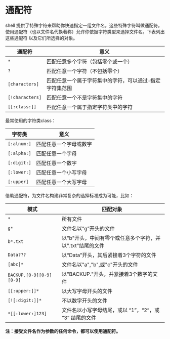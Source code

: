 # 通配符

shell 提供了特殊字符来帮助你快速指定一组文件名。这些特殊字符叫做通配符。 使用通配符（也以文件名代换著称）允许你依据字符类型来选择文件名。下表列出这些通配符 以及它们所选择的对象。

|通配符|意义|
|---|---|
|``*``|匹配任意多个字符（包括零个或一个）|
|``?``|匹配任意一个字符（不包括零个）|
|``[characters]``|匹配任意一个属于字符集中的字符，可以通过``-``指定字符集范围|
|``[!characters]``|匹配任意一个不是字符集中的字符|
|``[[:class:]]``|匹配任意一个属于指定字符类中的字符|

最常使用的字符类class：

|字符类|意义|
|---|---|
|```[:alnum:]```|匹配任意一个字母或数字|
|```[:alpha:]```|匹配任意一个字母|
|```[:digit:]```|匹配任意一个数字|
|```[:lower:]```|匹配任意一个小写字母|
|```[:upper]```|匹配任意一个大写字母|

借助通配符，为文件名构建非常复杂的选择标准成为可能，比如：

|模式|匹配对象|
|---|---|
|``*``|所有文件|
|``g*``|文件名以“g”开头的文件|
|``b*.txt``|以"b"开头，中间有零个或任意多个字符，并以".txt"结尾的文件|
|``Data???``|以“Data”开头，其后紧接着3个字符的文件|
|``[abc]*``|文件名以"a","b",或"c"开头的文件|
|``BACKUP.[0-9][0-9][0-9]``|以"BACKUP."开头，并紧接着3个数字的文件|
|``[[:upper:]]*``|以大写字母开头的文件|
|``[![:digit:]]*``|不以数字开头的文件|
|``*[[:lower:]123]``|文件名以小写字母结尾，或以 “1”，“2”，或 “3” 结尾的文件|

**注：接受文件名作为参数的任何命令，都可以使用通配符。**